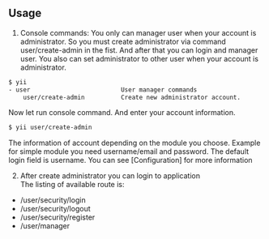 Usage
-----

1. Console commands:
You only can manager user when your account is administrator.
So you must create administrator via command user/create-admin in the fist.
And after that you can login and manager user. You also can set administrator to other user when your account is administrator.

````bash
$ yii
- user                         User manager commands
    user/create-admin          Create new administrator account.
````

Now let run console command. And enter your account information.
 
```bash
$ yii user/create-admin
```

The information of account depending on the module you choose. 
Example for simple module you need username/email and password.
The default login field is username. You can see [Configuration] for more information

2. After create administrator you can login to application<BR>
The listing of available route is:<BR>

+ /user/security/login
+ /user/security/logout
+ /user/security/register
+ /user/manager
